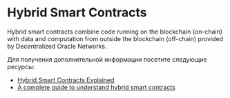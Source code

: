 # Hybrid Smart Contracts

Hybrid smart contracts combine code running on the blockchain (on-chain) with data and computation from outside the blockchain (off-chain) provided by Decentralized Oracle Networks.

Для получения дополнительной информации посетите следующие ресурсы:

- [Hybrid Smart Contracts Explained](https://blog.chain.link/hybrid-smart-contracts-explained/)
- [A complete guide to understand hybrid smart contracts](https://www.leewayhertz.com/hybrid-smart-contracts/)
